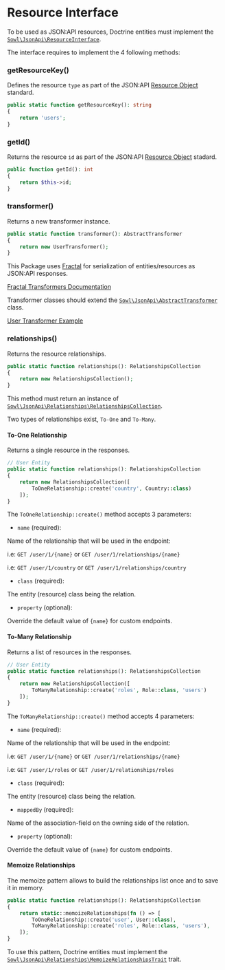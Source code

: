 # Resource Interface
To be used as JSON:API resources, Doctrine entities must implement the
[`Sowl\JsonApi\ResourceInterface`](/src/ResourceInterface.php).

The interface requires to implement the 4 following methods:

### getResourceKey()
Defines the resource `type` as part of the JSON:API
[Resource Object](https://jsonapi.org/format/#document-resource-objects) standard.

```php
public static function getResourceKey(): string
{
    return 'users';
}
```

### getId()
Returns the resource `id` as part of the JSON:API
[Resource Object](https://jsonapi.org/format/#document-resource-objects) stadard.

```php
public function getId(): int
{
    return $this->id;
}
```

### transformer()
Returns a new transformer instance.
```php
public static function transformer(): AbstractTransformer
{
    return new UserTransformer();
}
```

This Package uses [Fractal](https://fractal.thephpleague.com/) for serialization
of entities/resources as JSON:API responses.

[Fractal Transformers Documentation](https://fractal.thephpleague.com/transformers/)

Transformer classes should extend the
[`Sowl\JsonApi\AbstractTransformer`](/src/AbstractTransformer.php) class.

[User Transformer Example](./examples/UserTransformer.php)

### relationships()
Returns the resource relationships.

```php
public static function relationships(): RelationshipsCollection
{
    return new RelationshipsCollection();
}
```

This method must return an instance of
[`Sowl\JsonApi\Relationships\RelationshipsCollection`](src/Relationships/RelationshipsCollection.php).

Two types of relationships exist, `To-One` and `To-Many`.

#### To-One Relationship
Returns a single resource in the responses.

```php
// User Entity
public static function relationships(): RelationshipsCollection
{
    return new RelationshipsCollection([
        ToOneRelationship::create('country', Country::class)
    ]);
}
```

The `ToOneRelationship::create()` method accepts 3 parameters:

- `name` (required):

Name of the relationship that will be used in the endpoint:

i.e: `GET /user/1/{name}` or `GET /user/1/relationships/{name}`

i.e: `GET /user/1/country` or `GET /user/1/relationships/country`

- `class` (required):

The entity (resource) class being the relation.

- `property` (optional):

Override the default value of `{name}` for custom endpoints.

#### To-Many Relationship
Returns a list of resources in the responses.

```php
// User Entity
public static function relationships(): RelationshipsCollection
{
    return new RelationshipsCollection([
        ToManyRelationship::create('roles', Role::class, 'users')
    ]);
}
```

The `ToManyRelationship::create()` method accepts 4 parameters:

- `name` (required):

Name of the relationship that will be used in the endpoint:

i.e: `GET /user/1/{name}` or `GET /user/1/relationships/{name}`

i.e: `GET /user/1/roles` or `GET /user/1/relationships/roles`

- `class` (required):

The entity (resource) class being the relation.

- `mappedBy` (required):

Name of the association-field on the owning side of the relation.

- `property` (optional):

Override the default value of `{name}` for custom endpoints.

#### Memoize Relationships
The memoize pattern allows to build the relationships list once and to save it in memory.

```php
public static function relationships(): RelationshipsCollection
{
    return static::memoizeRelationships(fn () => [
        ToOneRelationship::create('user', User::class),
        ToManyRelationship::create('roles', Role::class, 'users'),
    ]);
}
```

To use this pattern, Doctrine entities must implement the
[`Sowl\JsonApi\Relationships\MemoizeRelationshipsTrait`](/src/Relationships/MemoizeRelationshipsTrait.php) trait.
